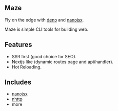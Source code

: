 ## Maze

Fly on the edge with [deno](https://deno.land) and
[nanojsx](https://nanojsx.io/).

Maze is simple CLI tools for building web.

## Features

- SSR first (good choice for SEO).
- Nextjs like (dynamic routes page and api/handler).
- Hot Reloading.

## Includes

- [nanojsx](https://nanojsx.io/)
- [nhttp](https://nhttp.deno.dev)
- more
